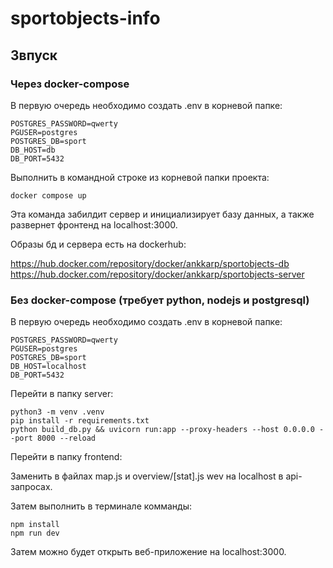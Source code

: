 # sportobjects-info

## Звпуск

### Через docker-compose

В первую очередь необходимо создать .env в корневой папке:

    POSTGRES_PASSWORD=qwerty
    PGUSER=postgres
    POSTGRES_DB=sport
    DB_HOST=db
    DB_PORT=5432

Выполнить в командной строке из корневой папки проекта:

    docker compose up

Эта команда забилдит сервер и инициализирует базу данных, а также развернет фронтенд на localhost:3000.

Образы бд и сервера есть на dockerhub:

https://hub.docker.com/repository/docker/ankkarp/sportobjects-db
https://hub.docker.com/repository/docker/ankkarp/sportobjects-server

### Без docker-compose (требует python, nodejs и postgresql)

В первую очередь необходимо создать .env в корневой папке:

    POSTGRES_PASSWORD=qwerty
    PGUSER=postgres
    POSTGRES_DB=sport
    DB_HOST=localhost
    DB_PORT=5432

Перейти в папку server:

    python3 -m venv .venv
    pip install -r requirements.txt
    python build_db.py && uvicorn run:app --proxy-headers --host 0.0.0.0 --port 8000 --reload

Перейти в папку frontend:

Заменить в файлах map.js и overview/[stat].js wev на localhost в api-запросах.

Затем выполнить в терминале комманды:

    npm install
    npm run dev

Затем можно будет открыть веб-приложение на localhost:3000.
